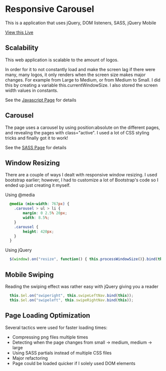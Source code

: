# Responsive Carousel
This is a application that uses jQuery, DOM listeners, SASS, jQuery Mobile

[View this Live](http://derekwychan.com/responsive-carousel/html/responsive-carousel.html)

## Scalability

This web application is scalable to the amount of logos.

In order for it to not constantly load and make the screen lag if there were many, many logos, it only renders when the screen size makes major changes. For example from Large to Medium, or from Medium to Small. I did this by creating a variable this.currentWindowSize. I also stored the screen width values in constants.

See the [Javascript Page](https://github.com/derekchan916/responsive-carousel/blob/master/js/responsive-carousel.js) for details

## Carousel

The page uses a carousel by using position:absolute on the different pages, and revealing the pages with class="active". I used a lot of CSS styling tricks and finally got it to work!

See the [SASS Page](https://github.com/derekchan916/responsive-style/blob/master/css/responsive-style.sass) for details

## Window Resizing

There are a couple of ways I dealt with responsive window resizing. I used bootstrap earlier; however, I had to customize a lot of Bootstrap's code so I ended up just creating it  myself.

Using @media
```css
  @media (min-width: 767px) {
    .carousel > ul > li {
        margin: 0 2.5% 20px;
        width: 8.5%;
    }
    .carousel {
        height: 420px;
    }
  }
```

Using jQuery
```Javascript
  $(window).on("resize", function() { this.processWindowSize()}.bind(this));
```
## Mobile Swiping

Reading the swiping effect was rather easy with jQuery giving you a reader
```Javascript
  this.$el.on("swiperight", this.swipeLeftNav.bind(this));
  this.$el.on("swipeleft", this.swipeRightNav.bind(this));
```

## Page Loading Optimization
Several tactics were used for faster loading times:
- Compressing png files multiple times
- Detecting when the page changes from small -> medium, medium -> large
- Using SASS partials instead of multiple CSS files
- Major refactoring
- Page could be loaded quicker if I solely used DOM elements
